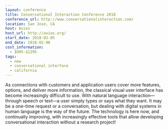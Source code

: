 ```yaml
---
layout: conference
title: Conversational Interaction Conference 2018
conference_url: http://www.conversationalinteraction.com/
location: San Jose, CA
host: Avios
host_url: http://avios.org/
start_date: 2018-02-05
end_date: 2018-02-06
cost_information:
  - $995-$1295
tags:
  - new
  - conversational interface
  - california
---
```


As connections with customers and application users cover more features, options, and deliver more information, the classical visual user interface has become increasingly difficult to use. With natural language interaction—through speech or text—a user simply types or says what they want. It may be a one-time request or a conversation, but dealing with digital systems in human language is the way of the future. The technology is here now, and continually improving, with increasingly effective tools that allow developing conversational interaction without a research project!
